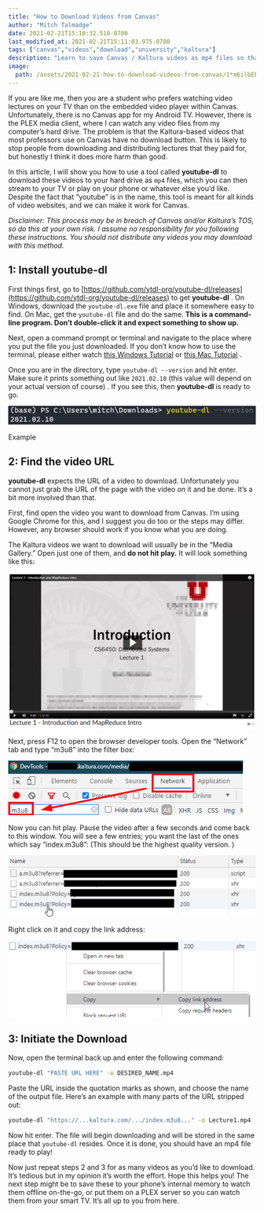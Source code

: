 ```yaml
---
title: "How to Download Videos from Canvas"
author: "Mitch Talmadge"
date: 2021-02-21T15:10:32.510-0700
last_modified_at: 2021-02-21T15:11:03.975-0700
tags: ["canvas","videos","download","university","kaltura"]
description: "Learn to save Canvas / Kaltura videos as mp4 files so that you can play them on your TV or other devices."
image:
  path: /assets/2021-02-21-how-to-download-videos-from-canvas/1*m6ilbEEcXQ52F1rP24CabQ.png
---
```


If you are like me, then you are a student who prefers watching video lectures on your TV than on the embedded video player within Canvas. Unfortunately, there is no Canvas app for my Android TV. However, there is the PLEX media client, where I can watch any video files from my computer’s hard drive. The problem is that the Kaltura-based videos that most professors use on Canvas have no download button. This is likely to stop people from downloading and distributing lectures that they paid for, but honestly I think it does more harm than good.

In this article, I will show you how to use a tool called **youtube-dl** to download these videos to your hard drive as `mp4` files, which you can then stream to your TV or play on your phone or whatever else you’d like. Despite the fact that “youtube” is in the name, this tool is meant for all kinds of video websites, and we can make it work for Canvas.

_Disclaimer: This process may be in breach of Canvas and/or Kaltura’s TOS, so do this at your own risk. I assume no responsibility for you following these instructions. You should not distribute any videos you may download with this method._
## 1: Install **youtube-dl**

First things first, go to [https://github.com/ytdl-org/youtube-dl/releases](https://github.com/ytdl-org/youtube-dl/releases) to get **youtube-dl** . On Windows, download the `youtube-dl.exe` file and place it somewhere easy to find. On Mac, get the `youtube-dl` file and do the same. **This is a command-line program. Don’t double-click it and expect something to show up.**

Next, open a command prompt or terminal and navigate to the place where you put the file you just downloaded. If you don’t know how to use the terminal, please either watch [this Windows Tutorial](https://www.youtube.com/watch?v=MBBWVgE0ewk) or [this Mac Tutorial](https://www.youtube.com/watch?v=aKRYQsKR46I) .

Once you are in the directory, type `youtube-dl --version` and hit enter. Make sure it prints something out like `2021.02.10` (this value will depend on your actual version of course) . If you see this, then **youtube-dl** is ready to go.

![Example](/assets/images/2021-02-21-how-to-download-videos-from-canvas/1*hlIiM2hTfoHffQd_XyN__g.png)

Example
## 2: Find the video URL

**youtube-dl** expects the URL of a video to download. Unfortunately you cannot just grab the URL of the page with the video _on_ it and be done. It’s a bit more involved than that.

First, find open the video you want to download from Canvas. I’m using Google Chrome for this, and I suggest you do too or the steps may differ. However, any browser should work if you know what you are doing.

The Kaltura videos we want to download will usually be in the “Media Gallery.” Open just one of them, and **do not hit play.** It will look something like this:

![](/assets/images/2021-02-21-how-to-download-videos-from-canvas/1*m6ilbEEcXQ52F1rP24CabQ.png)

Next, press F12 to open the browser developer tools. Open the “Network” tab and type “m3u8” into the filter box:

![](/assets/images/2021-02-21-how-to-download-videos-from-canvas/1*_G4lW3Ph1UuoMZTcE682sw.png)

Now you can hit play. Pause the video after a few seconds and come back to this window. You will see a few entries; you want the last of the ones which say “index.m3u8”: (This should be the highest quality version. )

![](/assets/images/2021-02-21-how-to-download-videos-from-canvas/1*NNpbF3WPjK7ZWakeNnL7XQ.png)

Right click on it and copy the link address:

![](/assets/images/2021-02-21-how-to-download-videos-from-canvas/1*Lyizkve6mkf3IGEkCQGzSA.png)

## 3: Initiate the Download

Now, open the terminal back up and enter the following command:
```bash
youtube-dl "PASTE URL HERE" -o DESIRED_NAME.mp4
```

Paste the URL inside the quotation marks as shown, and choose the name of the output file. Here’s an example with many parts of the URL stripped out:
```bash
youtube-dl "https://...kaltura.com/.../index.m3u8..." -o Lecture1.mp4
```

Now hit enter. The file will begin downloading and will be stored in the same place that `youtube-dl` resides. Once it is done, you should have an mp4 file ready to play!

Now just repeat steps 2 and 3 for as many videos as you’d like to download. It’s tedious but in my opinion it’s worth the effort. Hope this helps you! The next step might be to save these to your phone’s internal memory to watch them offline on-the-go, or put them on a PLEX server so you can watch them from your smart TV. It’s all up to you from here.

